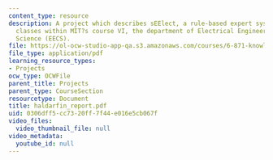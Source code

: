 ```yaml
---
content_type: resource
description: A project which describes sEElect, a rule-based expert system for recommending
  classes within MIT?s course VI, the department of Electrical Engineering and Computer
  Science (EECS).
file: https://ol-ocw-studio-app-qa.s3.amazonaws.com/courses/6-871-knowledge-based-applications-systems-spring-2005/0306dff5cc7320ff7f44e016e5cb067f_haldarfin_report.pdf
file_type: application/pdf
learning_resource_types:
- Projects
ocw_type: OCWFile
parent_title: Projects
parent_type: CourseSection
resourcetype: Document
title: haldarfin_report.pdf
uid: 0306dff5-cc73-20ff-7f44-e016e5cb067f
video_files:
  video_thumbnail_file: null
video_metadata:
  youtube_id: null
---
```

